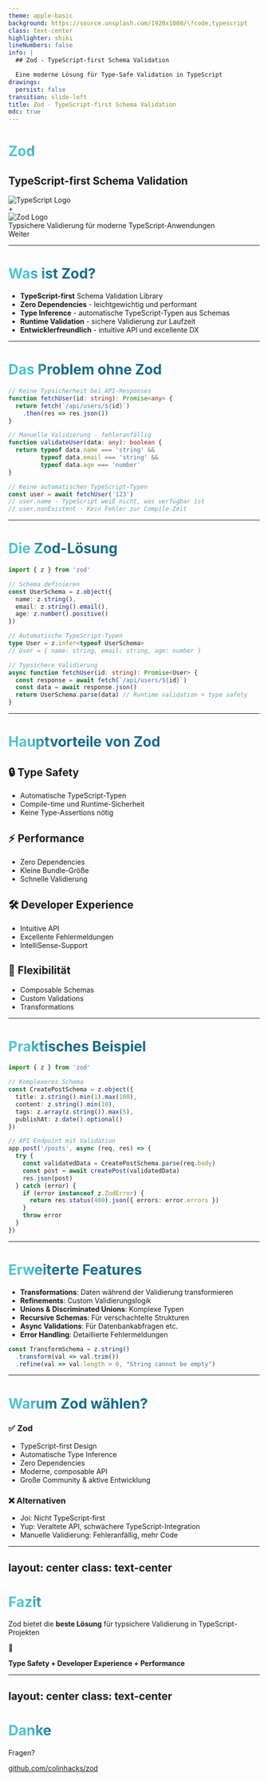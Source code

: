 ```yaml
---
theme: apple-basic
background: https://source.unsplash.com/1920x1080/\?code,typescript
class: text-center
highlighter: shiki
lineNumbers: false
info: |
  ## Zod - TypeScript-first Schema Validation

  Eine moderne Lösung für Type-Safe Validation in TypeScript
drawings:
  persist: false
transition: slide-left
title: Zod - TypeScript-first Schema Validation
mdc: true
---
```


# Zod

## TypeScript-first Schema Validation

<div class="flex items-center justify-center gap-8 my-8">
  <img src="/assets/ts-logo-512.svg" class="w-16 h-16" alt="TypeScript Logo" />
  <div class="text-4xl">+</div>
  <img src="/assets/logo-glow.webp" class="w-16 h-16" alt="Zod Logo" />
</div>

<div class="mt-6">
  Typsichere Validierung für moderne TypeScript-Anwendungen
</div>

<div class="pt-12">
  <span @click="$slidev.nav.next" class="px-2 py-1 rounded cursor-pointer" hover="bg-white bg-opacity-10">
    Weiter <carbon:arrow-right class="inline"/>
  </span>
</div>

<!--
Begrüßung und Einführung:
- Vorstellung: Heute sprechen wir über Zod
- Zielgruppe: TypeScript-Entwickler, die sich mit Validierung beschäftigen
- Dauer: ca. 10-15 Minuten
- Zod ist eine der populärsten Schema-Validation Libraries im TypeScript-Ökosystem
-->

---

# Was ist Zod?

<v-clicks>

- **TypeScript-first** Schema Validation Library
- **Zero Dependencies** - leichtgewichtig und performant
- **Type Inference** - automatische TypeScript-Typen aus Schemas
- **Runtime Validation** - sichere Validierung zur Laufzeit
- **Entwicklerfreundlich** - intuitive API und excellente DX

</v-clicks>

<!--
Key Points für diese Slide:
- Betone "TypeScript-first" - das ist der Hauptunterschied zu anderen Libraries
- Zero Dependencies erwähnen - wichtig für Bundle-Size
- Type Inference erklären - automatische Typen sind ein Killer-Feature
- Runtime + Compile-time Sicherheit hervorheben
- Frage ans Publikum: "Wer kennt andere Validation Libraries wie Joi oder Yup?"
-->

<style>
h1 {
  background-color: #2B90B6;
  background-image: linear-gradient(45deg, #4EC5D4 10%, #146b8c 20%);
  background-size: 100%;
  -webkit-background-clip: text;
  -moz-background-clip: text;
  -webkit-text-fill-color: transparent;
  -moz-text-fill-color: transparent;
}
</style>

---

# Das Problem ohne Zod

```typescript {all|1-5|7-11|13-17}
// Keine Typsicherheit bei API-Responses
function fetchUser(id: string): Promise<any> {
  return fetch(`/api/users/${id}`)
    .then(res => res.json())
}

// Manuelle Validierung - fehleranfällig
function validateUser(data: any): boolean {
  return typeof data.name === 'string' &&
         typeof data.email === 'string' &&
         typeof data.age === 'number'
}

// Keine automatischen TypeScript-Typen
const user = await fetchUser('123')
// user.name - TypeScript weiß nicht, was verfügbar ist
// user.nonExistent - Kein Fehler zur Compile-Zeit
```

<!--
Probleme hervorheben:
- any-Type überall - keine Typsicherheit
- Manuelle Validierung ist fehleranfällig und mühsam
- Keine automatische Type-Generierung
- Runtime-Fehler sind häufig
- Code-Duplikation zwischen Validation und Types
- Beispiel: "Was passiert wenn die API ein zusätzliches Feld zurückgibt?"
-->

---

# Die Zod-Lösung

```typescript {all|1-6|8-12|14-18}
import { z } from 'zod'

// Schema definieren
const UserSchema = z.object({
  name: z.string(),
  email: z.string().email(),
  age: z.number().positive()
})

// Automatische TypeScript-Typen
type User = z.infer<typeof UserSchema>
// User = { name: string, email: string, age: number }

// Typsichere Validierung
async function fetchUser(id: string): Promise<User> {
  const response = await fetch(`/api/users/${id}`)
  const data = await response.json()
  return UserSchema.parse(data) // Runtime validation + type safety
}
```

<!--
Zod-Vorteile demonstrieren:
- Ein Schema = automatische Types UND Validation
- z.infer<> zeigen - das ist der Magic Moment!
- .parse() wirft Fehler bei ungültigen Daten
- Keine Code-Duplikation mehr
- IntelliSense funktioniert perfekt
- Live-Demo: "Schauen wir uns z.infer in VS Code an"
-->

---

# Hauptvorteile von Zod

<div class="grid grid-cols-2 gap-4">

<div>

## 🔒 **Type Safety**

- Automatische TypeScript-Typen
- Compile-time und Runtime-Sicherheit
- Keine Type-Assertions nötig

## ⚡ **Performance**

- Zero Dependencies
- Kleine Bundle-Größe
- Schnelle Validierung

</div>

<div>

## 🛠️ **Developer Experience**

- Intuitive API
- Excellente Fehlermeldungen
- IntelliSense-Support

## 🔧 **Flexibilität**

- Composable Schemas
- Custom Validations
- Transformations

</div>

</div>

---

# Praktisches Beispiel

```typescript {all|1-8|10-16|18-22}
import { z } from 'zod'

// Komplexeres Schema
const CreatePostSchema = z.object({
  title: z.string().min(1).max(100),
  content: z.string().min(10),
  tags: z.array(z.string()).max(5),
  publishAt: z.date().optional()
})

// API Endpoint mit Validation
app.post('/posts', async (req, res) => {
  try {
    const validatedData = CreatePostSchema.parse(req.body)
    const post = await createPost(validatedData)
    res.json(post)
  } catch (error) {
    if (error instanceof z.ZodError) {
      return res.status(400).json({ errors: error.errors })
    }
    throw error
  }
})
```

---

# Erweiterte Features

<v-clicks>

- **Transformations**: Daten während der Validierung transformieren
- **Refinements**: Custom Validierungslogik
- **Unions & Discriminated Unions**: Komplexe Typen
- **Recursive Schemas**: Für verschachtelte Strukturen
- **Async Validations**: Für Datenbankabfragen etc.
- **Error Handling**: Detaillierte Fehlermeldungen

</v-clicks>

```typescript
const TransformSchema = z.string()
  .transform(val => val.trim())
  .refine(val => val.length > 0, "String cannot be empty")
```

---

# Warum Zod wählen?

<div class="grid grid-cols-1 gap-6">

<v-clicks>

<div class="p-4 border rounded">
  <h3 class="text-green-400">✅ Zod</h3>
  <ul>
    <li>TypeScript-first Design</li>
    <li>Automatische Type Inference</li>
    <li>Zero Dependencies</li>
    <li>Moderne, composable API</li>
    <li>Große Community & aktive Entwicklung</li>
  </ul>
</div>

<div class="p-4 border rounded opacity-60">
  <h3 class="text-gray-400">❌ Alternativen</h3>
  <ul>
    <li>Joi: Nicht TypeScript-first</li>
    <li>Yup: Veraltete API, schwächere TypeScript-Integration</li>
    <li>Manuelle Validierung: Fehleranfällig, mehr Code</li>
  </ul>
</div>

</v-clicks>

</div>

---

layout: center
class: text-center
---

# Fazit

Zod bietet die **beste Lösung** für typsichere Validierung in TypeScript-Projekten

<div class="pt-12">
  <span class="text-6xl">🎯</span>
</div>

**Type Safety + Developer Experience + Performance**

---

layout: center
class: text-center
---

# Danke

Fragen?

<div class="pt-12">
  <a href="https://github.com/colinhacks/zod" target="_blank" alt="Zod GitHub" class="text-xl slidev-icon-btn opacity-50 !border-none !hover:text-white">
    <carbon:logo-github />
  </a>
</div>

[github.com/colinhacks/zod](https://github.com/colinhacks/zod)
